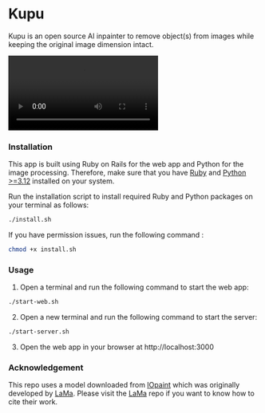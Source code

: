 # Kupu

Kupu is an open source AI inpainter to remove object(s) from images while keeping the original image dimension intact.

<video src="kupu.mp4" controls> </video>

### Installation

This app is built using Ruby on Rails for the web app and Python for the image processing. Therefore, make sure that you have [Ruby](https://guides.rubyonrails.org/install_ruby_on_rails.html) and [Python >=3.12](https://www.python.org/downloads/) installed on your system.

Run the installation script to install required Ruby and Python packages on your terminal as follows:
```bash
./install.sh
```

If you have permission issues, run the following command :
```bash
chmod +x install.sh
```

### Usage

1. Open a terminal and run the following command to start the web app:
```bash
./start-web.sh
```

2. Open a new terminal and run the following command to start the server:
```bash
./start-server.sh
```

3. Open the web app in your browser at http://localhost:3000

### Acknowledgement

This repo uses a model downloaded from [IOpaint](https://github.com/Sanster/IOPaint/blob/main/iopaint/model/lama.py) which was originally developed by [LaMa](https://github.com/advimman/lama). Please visit the [LaMa](https://github.com/advimman/lama) repo if you want to know how to cite their work.
